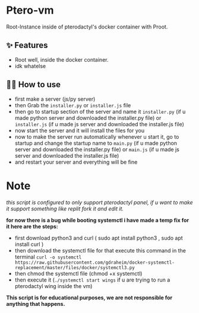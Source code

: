 # Ptero-vm

Root-Instance inside of pterodactyl's docker container with Proot.

## ✨ Features

- Root well, inside the docker container.
- idk whatelse

## 💁‍♀️ How to use

- first make a server (js/py server)
- then Grab the `installer.py` or `installer.js` file
- then go to startup section of the server and name it `installer.py` (if u made python server and downloaded the installer.py file) or `installer.js` (if u made js server and downloaded the installer.js file)
- now start the server and it will install the files for you
- now to make the server run automatically whenever u start it, go to startup and change the startup name to `main.py` (if u made python server and downloaded the installer.py file) or `main.js` (if u made js server and downloaded the installer.js file)
- and restart your server and everything will be fine


# Note

_this script is configured to only support pterodactyl panel, if u want to make it support something like replit fork it and edit it._

__for now there is a bug while booting systemctl i have made a temp fix for it here are the steps:__
- first download python3 and curl ( sudo apt install python3 , sudo apt install curl )
- then download the systemctl file for that execute this command in the terminal ```curl -o systemctl https://raw.githubusercontent.com/gdraheim/docker-systemctl-replacement/master/files/docker/systemctl3.py ```
- then chmod the systemctl file (chmod +x systemctl)
- then execute it (```./systemctl start wings``` if u are trying to run a pterodactyl wing inside the vm)

**This script is for educational purposes, we are not responsible for anything that happens.**
